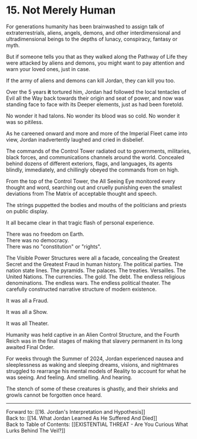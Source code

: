 # 15. Not Merely Human

For generations humanity has been brainwashed to assign talk of extraterrestrials, aliens, angels, demons, and other interdimensional and ultradimensional beings to the depths of lunacy, conspiracy, fantasy or myth. 

But if someone tells you that as they walked along the Pathway of Life they were attacked by aliens and demons, you might want to pay attention and warn your loved ones, just in case.  

If the army of aliens and demons can kill Jordan, they can kill you too. 

Over the 5 years **it** tortured him, Jordan had followed the local tentacles of Evil all the Way back towards their origin and seat of power, and now was standing face to face with its Deeper elements, just as had been foretold. 

No wonder it had talons. No wonder its blood was so cold. No wonder it was so pitiless. 

As he careened onward and more and more of the Imperial Fleet came into view, Jordan inadvertently laughed and cried in disbelief. 

The commands of the Control Tower radiated out to governments, militaries, black forces, and communications channels around the world. Concealed behind dozens of different exteriors, flags, and languages, its agents blindly, immediately, and chillingly obeyed the commands from on high. 

From the top of the Control Tower, the All Seeing Eye monitored every thought and word, searching out and cruelly punishing even the smallest deviations from The Matrix of acceptable thought and speech. 

The strings puppetted the bodies and mouths of the politicians and priests on public display. 

It all became clear in that tragic flash of personal experience. 

There was no freedom on Earth.  
There was no democracy.  
There was no "constitution" or "rights".  

The Visible Power Structures were all a facade, concealing the Greatest Secret and the Greatest Fraud in human history. The political parties. The nation state lines. The pyramids. The palaces. The treaties. Versailles. The United Nations. The currencies. The gold. The debt. The endless religious denominations. The endless wars. The endless political theater. The carefully constructed narrative structure of modern existence.

It was all a Fraud. 

It was all a Show. 

It was all Theater.  

Humanity was held captive in an Alien Control Structure, and the Fourth Reich was in the final stages of making that slavery permanent in its long awaited Final Order.

For weeks through the Summer of 2024, Jordan experienced nausea and sleeplessness as waking and sleeping dreams, visions, and nightmares struggled to rearrange his mental models of Reality to account for what he was seeing. And feeling. And smelling. And hearing. 

The stench of some of these creatures is ghastly, and their shrieks and growls cannot be forgotten once heard. 

____

Forward to: [[16. Jordan's Interpretation and Hypothesis]]        
Back to: [[14. What Jordan Learned As He Suffered And Died]]  
Back to Table of Contents: [[EXISTENTIAL THREAT - Are You Curious What Lurks Behind The Veil?]]      


